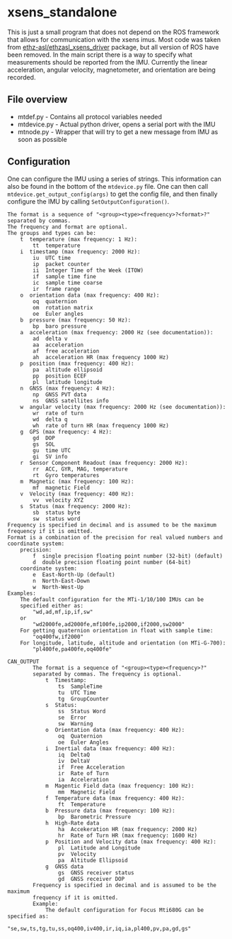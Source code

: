 # xsens_standalone

This is just a small program that does not depend on the ROS framework that allows for communication with the xsens imus. Most code was taken from [ethz-asl/ethzasl_xsens_driver](https://github.com/ethz-asl/ethzasl_xsens_driver) package, but all version of ROS have been removed. In the main script there is a way to specify what measurements should be reported from the IMU. Currently the linear acceleration, angular velocity, magnetometer, and orientation are being recorded.


## File overview

* mtdef.py - Contains all protocol variables needed
* mtdevice.py - Actual python driver, opens a serial port with the IMU
* mtnode.py - Wrapper that will try to get a new message from IMU as soon as possible


## Configuration

One can configure the IMU using a series of strings. This information can also be found in the bottom of the `mtdevice.py` file. One can then call `mtdevice.get_output_config(args)` to get the config file, and then finally configure the IMU by calling `SetOutputConfiguration()`. 


```
The format is a sequence of "<group><type><frequency>?<format>?"
separated by commas.
The frequency and format are optional.
The groups and types can be:
    t  temperature (max frequency: 1 Hz):
        tt  temperature
    i  timestamp (max frequency: 2000 Hz):
        iu  UTC time
        ip  packet counter
        ii  Integer Time of the Week (ITOW)
        if  sample time fine
        ic  sample time coarse
        ir  frame range
    o  orientation data (max frequency: 400 Hz):
        oq  quaternion
        om  rotation matrix
        oe  Euler angles
    b  pressure (max frequency: 50 Hz):
        bp  baro pressure
    a  acceleration (max frequency: 2000 Hz (see documentation)):
        ad  delta v
        aa  acceleration
        af  free acceleration
        ah  acceleration HR (max frequency 1000 Hz)
    p  position (max frequency: 400 Hz):
        pa  altitude ellipsoid
        pp  position ECEF
        pl  latitude longitude
    n  GNSS (max frequency: 4 Hz):
        np  GNSS PVT data
        ns  GNSS satellites info
    w  angular velocity (max frequency: 2000 Hz (see documentation)):
        wr  rate of turn
        wd  delta q
        wh  rate of turn HR (max frequency 1000 Hz)
    g  GPS (max frequency: 4 Hz):
        gd  DOP
        gs  SOL
        gu  time UTC
        gi  SV info
    r  Sensor Component Readout (max frequency: 2000 Hz):
        rr  ACC, GYR, MAG, temperature
        rt  Gyro temperatures
    m  Magnetic (max frequency: 100 Hz):
        mf  magnetic Field
    v  Velocity (max frequency: 400 Hz):
        vv  velocity XYZ
    s  Status (max frequency: 2000 Hz):
        sb  status byte
        sw  status word
Frequency is specified in decimal and is assumed to be the maximum
frequency if it is omitted.
Format is a combination of the precision for real valued numbers and
coordinate system:
    precision:
        f  single precision floating point number (32-bit) (default)
        d  double precision floating point number (64-bit)
    coordinate system:
        e  East-North-Up (default)
        n  North-East-Down
        w  North-West-Up
Examples:
    The default configuration for the MTi-1/10/100 IMUs can be
    specified either as:
        "wd,ad,mf,ip,if,sw"
    or
        "wd2000fe,ad2000fe,mf100fe,ip2000,if2000,sw2000"
    For getting quaternion orientation in float with sample time:
        "oq400fw,if2000"
    For longitude, latitude, altitude and orientation (on MTi-G-700):
        "pl400fe,pa400fe,oq400fe"
```

```
CAN_OUTPUT
        The format is a sequence of "<group><type><frequency>?"
        separated by commas. The frequency is optional.
            t  Timestamp:
                ts  SampleTime
                tu  UTC Time
                tg  GroupCounter
            s  Status:
                ss  Status Word
                se  Error
                sw  Warning
            o  Orientation data (max frequency: 400 Hz):
                oq  Quaternion
                oe  Euler Angles
            i  Inertial data (max frequency: 400 Hz):
                iq  DeltaQ
                iv  DeltaV
                if  Free Acceleration
                ir  Rate of Turn
                ia  Acceleration
            m  Magentic Field data (max frequency: 100 Hz):
                mm  Magnetic Field
            f  Temperature data (max frequency: 400 Hz):
                ft  Temperature
            b  Pressure data (max frequency: 100 Hz):
                bp  Barometric Pressure
            h  High-Rate data 
                ha  Accekeration HR (max frequency: 2000 Hz)
                hr  Rate of Turn HR (max frequency: 1600 Hz)
            p  Position and Velocity data (max frequency: 400 Hz):
                pl  Latitude and Longitude
                pv  Velocity
                pa  Altitude Ellipsoid
            g  GNSS data
                gs  GNSS receiver status
                gd  GNSS receiver DOP
        Frequency is specified in decimal and is assumed to be the maximum
        frequency if it is omitted.
        Example:
            The default configuration for Focus Mti680G can be specified as:
                "se,sw,ts,tg,tu,ss,oq400,iv400,ir,iq,ia,pl400,pv,pa,gd,gs"
```